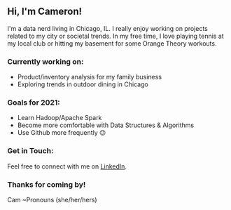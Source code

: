 ## Hi, I'm Cameron! 

I'm a data nerd living in Chicago, IL. I really enjoy working on projects related to my city or societal trends. In my free time, I love playing tennis at my local club or hitting my basement for some Orange Theory workouts.

### Currently working on: 
* Product/inventory analysis for my family business
* Exploring trends in outdoor dining in Chicago

### Goals for 2021:
* Learn Hadoop/Apache Spark
* Become more comfortable with Data Structures & Algorithms
* Use Github more frequently 😉

### Get in Touch:
Feel free to connect with me on [LinkedIn](https://www.linkedin.com/in/cameron-moore312/).



### Thanks for coming by!

Cam
~Pronouns (she/her/hers)
<!--)
**cammoore41/cammoore41** is a ✨ _special_ ✨ repository because its `README.md` (this file) appears on your GitHub profile.

Here are some ideas to get you started:

- 🔭 I’m currently working on ...
- 🌱 I’m currently learning ...
- 👯 I’m looking to collaborate on ...
- 🤔 I’m looking for help with ...
- 💬 Ask me about ...
- 📫 How to reach me: ...
- 😄 Pronouns: ...
- ⚡ Fun fact: ...
-->
